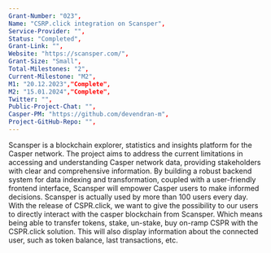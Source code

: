 ```yaml
---
Grant-Number: "023",
Name: "CSRP.click integration on Scansper",
Service-Provider: "",
Status: "Completed",
Grant-Link: "",
Website: "https://scansper.com/",
Grant-Size: "Small",
Total-Milestones: "2",
Current-Milestone: "M2",
M1: "20.12.2023","Complete",
M2: "15.01.2024","Complete",
Twitter: "",
Public-Project-Chat: "",
Casper-PM: "https://github.com/devendran-m",
Project-GitHub-Repo: "",
---
```

<!--lang:en--> 
Scansper is a blockchain explorer, statistics and insights platform for the Casper network. The project aims to address the current limitations in accessing and understanding Casper network data, providing stakeholders with clear and comprehensive information. By building a robust backend system for data indexing and transformation, coupled with a user-friendly frontend interface, Scansper will empower Casper users to make informed decisions. 
Scansper is  actually used by more than 100 users every day. With the release of CSPR.click, we want to give the possibility to our users to directly interact with the casper blockchain from Scansper. Which means being able to transfer tokens, stake, un-stake, buy on-ramp CSPR with the CSPR.click solution.
This will also display information about the connected user, such as token balance, last transactions, etc.




<!--lang:es--] 
Scansper es un explorador de blockchain y una plataforma de estadísticas e información para la red Casper. El proyecto tiene como objetivo abordar las limitaciones actuales en el acceso y la comprensión de los datos de la red Casper, proporcionando a las partes interesadas información clara y completa. Mediante la construcción de un sistema backend robusto para la indexación y transformación de datos, junto con una interfaz frontend fácil de usar, Scansper permitirá a los usuarios de Casper tomar decisiones informadas. 
Scansper es utilizado actualmente por más de 100 usuarios cada día. Con el lanzamiento de CSPR.click, queremos dar la posibilidad a nuestros usuarios de interactuar directamente con la blockchain de Casper desde Scansper. Lo que significa poder transferir tokens, apostar, des-apostar, comprar en rampa CSPR con la solución CSPR.click.
Esto también mostrará información sobre el usuario conectado, como el saldo de tokens, las últimas transacciones, etc.


<!--lang:de--] 
Scansper ist eine Blockchain-Explorer-, Statistik- und Erkenntnisplattform für das Casper-Netzwerk. Das Projekt zielt darauf ab, die derzeitigen Beschränkungen beim Zugriff auf die Daten des Casper-Netzwerks und deren Verständnis zu beseitigen und den Beteiligten klare und umfassende Informationen zur Verfügung zu stellen. Durch den Aufbau eines robusten Backend-Systems für die Datenindizierung und -umwandlung, gekoppelt mit einer benutzerfreundlichen Frontend-Schnittstelle, wird Scansper Casper-Nutzer in die Lage versetzen, fundierte Entscheidungen zu treffen. 
Scansper wird derzeit täglich von mehr als 100 Nutzern verwendet. Mit der Veröffentlichung von CSPR.click wollen wir unseren Nutzern die Möglichkeit geben, direkt von Scansper aus mit der Casper-Blockchain zu interagieren. Das bedeutet, dass sie mit der CSPR.click-Lösung Token transferieren, Einsätze tätigen, Einsätze aufheben und CSPR kaufen können.
Dabei werden auch Informationen über den angeschlossenen Nutzer angezeigt, wie z.B. Token-Guthaben, letzte Transaktionen, etc.

<!--lang:fr--] 
Scansper est une plateforme d'exploration, de statistiques et d'informations sur la blockchain pour le réseau Casper. Le projet vise à remédier aux limites actuelles de l'accès et de la compréhension des données du réseau Casper, en fournissant aux parties prenantes des informations claires et complètes. En construisant un système dorsal robuste pour l'indexation et la transformation des données, associé à une interface frontale conviviale, Scansper permettra aux utilisateurs de Casper de prendre des décisions éclairées. 
Scansper est actuellement utilisé par plus de 100 utilisateurs chaque jour. Avec la sortie de CSPR.click, nous voulons donner la possibilité à nos utilisateurs d'interagir directement avec la blockchain Casper à partir de Scansper. Cela signifie qu'ils pourront transférer des tokens, miser, dé-miser, acheter des CSPR avec la solution CSPR.click.
Cette solution affichera également des informations sur l'utilisateur connecté, telles que le solde des jetons, les dernières transactions, etc.

<!--lang:pl--] 
Scansper to eksplorator blockchain, platforma statystyk i spostrzeżeń dla sieci Casper. Projekt ma na celu zaradzenie obecnym ograniczeniom w dostępie i zrozumieniu danych sieci Casper, zapewniając zainteresowanym stronom jasne i wyczerpujące informacje. Budując solidny system backendowy do indeksowania i transformacji danych, w połączeniu z przyjaznym dla użytkownika interfejsem frontendowym, Scansper umożliwi użytkownikom Casper podejmowanie świadomych decyzji. 
Scansper jest używany przez ponad 100 użytkowników każdego dnia. Wraz z wydaniem CSPR.click, chcemy dać naszym użytkownikom możliwość bezpośredniej interakcji z blockchainem Casper z poziomu Scansper. Oznacza to możliwość przesyłania tokenów, stakowania, un-stakowania, kupowania CSPR on-ramp za pomocą rozwiązania CSPR.click.
Wyświetli to również informacje o podłączonym użytkowniku, takie jak saldo tokenów, ostatnie transakcje itp.

<!--lang:uk--] 
Scansper - це платформа для дослідження блокчейну, статистики та аналітики мережі Каспер. Проект спрямований на усунення поточних обмежень у доступі та розумінні даних мережі Casper, надаючи зацікавленим сторонам чітку та вичерпну інформацію. Завдяки створенню надійної внутрішньої системи для індексування та перетворення даних у поєднанні зі зручним інтерфейсом, Scansper надасть користувачам Casper можливість приймати обґрунтовані рішення. 
Наразі Scansper використовують понад 100 користувачів щодня. З випуском CSPR.click ми хочемо дати можливість нашим користувачам безпосередньо взаємодіяти з блокчейном Casper через Scansper. Це означає можливість переказувати токени, вкладати, знімати стейки, купувати CSPR на рампі за допомогою рішення CSPR.click.
При цьому також буде відображатися інформація про підключеного користувача, така як баланс токенів, останні транзакції тощо.

[!--lang:*-->  
